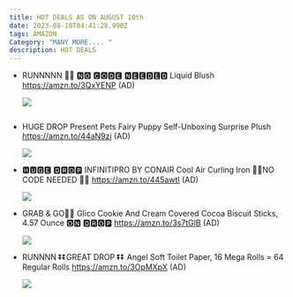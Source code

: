 ```yaml
---
title: HOT DEALS AS ON AUGUST 10th
date: 2023-08-10T04:41:28.990Z
tags: AMAZON
Category: "MANY MORE.... "
description: HOT DEALS
---
```

* RUNNNNN 🏃🏃
  🅽🅾 🅲🅾🅳🅴 🅽🅴🅴🅳🅴🅳 
  Liquid Blush 
  https://amzn.to/3QxYENP 
  (AD)<!--StartFragment-->

  ![](https://m.media-amazon.com/images/I/41PiOvxYbqL._SL1000_.jpg)

  <!--EndFragment-->

  ![]()
* HUGE DROP 
  Present Pets Fairy Puppy Self-Unboxing Surprise Plush 
  https://amzn.to/44aN9zi 
  (AD)<!--StartFragment-->

  ![](https://m.media-amazon.com/images/I/91Xp-CEqeqL._AC_SL1500_.jpg)

  <!--EndFragment-->
* 🅷🆄🅶🅴 🅳🆁🅾🅿 
  INFINITIPRO BY CONAIR Cool Air Curling Iron 
  🚫🚫NO CODE NEEDED 🚫🚫
  https://amzn.to/445awtI 
  (AD)<!--StartFragment-->

  ![](https://m.media-amazon.com/images/I/711vycAL+8L._SL1500_.jpg)

  <!--EndFragment-->
* GRAB & GO🏃🏃
  Glico Cookie And Cream Covered Cocoa Biscuit Sticks, 4.57 Ounce
  🅾🅽 🅳🆁🅾🅿
  https://amzn.to/3s7tGlB
  (AD)<!--StartFragment-->

  ![](https://m.media-amazon.com/images/I/71MhicsrTZL._SL1500_.jpg)

  <!--EndFragment-->
* RUNNNN
  ⏬⏬GREAT DROP ⏬⏬
  Angel Soft Toilet Paper, 16 Mega Rolls = 64 Regular Rolls
  https://amzn.to/3OpMXpX
  (AD)<!--StartFragment-->

  ![](https://m.media-amazon.com/images/I/71lYNfan1oL._AC_SL1500_.jpg)

  <!--EndFragment-->